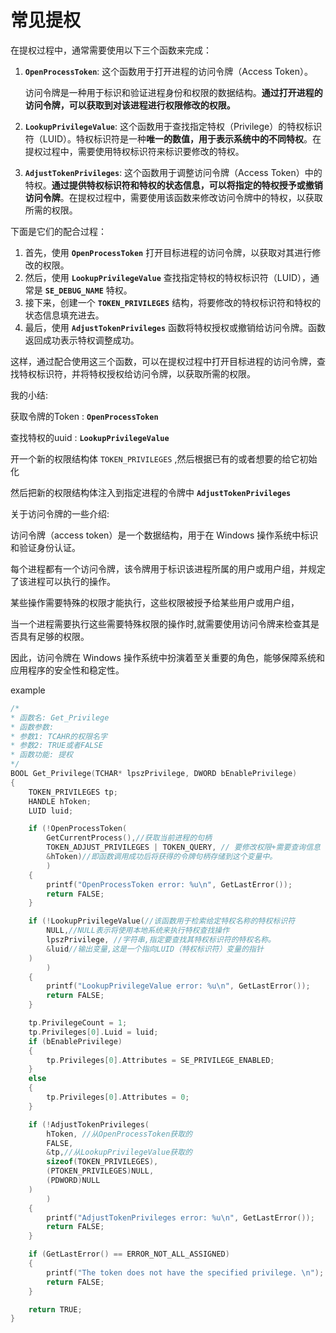 # 常见提权

在提权过程中，通常需要使用以下三个函数来完成：

1. **`OpenProcessToken`**: 这个函数用于打开进程的访问令牌（Access Token）。
   
    访问令牌是一种用于标识和验证进程身份和权限的数据结构。**通过打开进程的访问令牌，可以获取到对该进程进行权限修改的权限。**
    
2. **`LookupPrivilegeValue`**: 这个函数用于查找指定特权（Privilege）的特权标识符（LUID）。特权标识符是一种**唯一的数值，用于表示系统中的不同特权**。在提权过程中，需要使用特权标识符来标识要修改的特权。
3. **`AdjustTokenPrivileges`**: 这个函数用于调整访问令牌（Access Token）中的特权。**通过提供特权标识符和特权的状态信息，可以将指定的特权授予或撤销访问令牌**。在提权过程中，需要使用该函数来修改访问令牌中的特权，以获取所需的权限。

下面是它们的配合过程：

1. 首先，使用 **`OpenProcessToken`** 打开目标进程的访问令牌，以获取对其进行修改的权限。
2. 然后，使用 **`LookupPrivilegeValue`** 查找指定特权的特权标识符（LUID），通常是 **`SE_DEBUG_NAME`** 特权。
3. 接下来，创建一个 **`TOKEN_PRIVILEGES`** 结构，将要修改的特权标识符和特权的状态信息填充进去。
4. 最后，使用 **`AdjustTokenPrivileges`** 函数将特权授权或撤销给访问令牌。函数返回成功表示特权调整成功。

这样，通过配合使用这三个函数，可以在提权过程中打开目标进程的访问令牌，查找特权标识符，并将特权授权给访问令牌，以获取所需的权限。

我的小结:

获取令牌的Token : **`OpenProcessToken`** 

查找特权的uuid : **`LookupPrivilegeValue`**   

开一个新的权限结构体 `TOKEN_PRIVILEGES` ,然后根据已有的或者想要的给它初始化

然后把新的权限结构体注入到指定进程的令牌中 **`AdjustTokenPrivileges`**

关于访问令牌的一些介绍:

访问令牌（access token）是一个数据结构，用于在 Windows 操作系统中标识和验证身份认证。

每个进程都有一个访问令牌，该令牌用于标识该进程所属的用户或用户组，并规定了该进程可以执行的操作。

某些操作需要特殊的权限才能执行，这些权限被授予给某些用户或用户组，

当一个进程需要执行这些需要特殊权限的操作时,就需要使用访问令牌来检查其是否具有足够的权限。

因此，访问令牌在 Windows 操作系统中扮演着至关重要的角色，能够保障系统和应用程序的安全性和稳定性。

example

```c
/*
* 函数名: Get_Privilege
* 函数参数: 
* 参数1: TCAHR的权限名字
* 参数2: TRUE或者FALSE
* 函数功能: 提权
*/
BOOL Get_Privilege(TCHAR* lpszPrivilege, DWORD bEnablePrivilege)
{
    TOKEN_PRIVILEGES tp;
    HANDLE hToken;
    LUID luid;

    if (!OpenProcessToken(
        GetCurrentProcess(),//获取当前进程的句柄
        TOKEN_ADJUST_PRIVILEGES | TOKEN_QUERY, // 要修改权限+需要查询信息
        &hToken)//即函数调用成功后将获得的令牌句柄存储到这个变量中。
        )
    {
        printf("OpenProcessToken error: %u\n", GetLastError());
        return FALSE;
    }

    if (!LookupPrivilegeValue(//该函数用于检索给定特权名称的特权标识符
        NULL,//NULL表示将使用本地系统来执行特权查找操作
        lpszPrivilege, //字符串,指定要查找其特权标识符的特权名称。
        &luid//输出变量,这是一个指向LUID（特权标识符）变量的指针
    )
        )
    {
        printf("LookupPrivilegeValue error: %u\n", GetLastError());
        return FALSE;
    }

    tp.PrivilegeCount = 1;
    tp.Privileges[0].Luid = luid;
    if (bEnablePrivilege)
    {
        tp.Privileges[0].Attributes = SE_PRIVILEGE_ENABLED;
    }
    else
    {
        tp.Privileges[0].Attributes = 0;
    }

    if (!AdjustTokenPrivileges(
        hToken, //从OpenProcessToken获取的
        FALSE,
        &tp,//从LookupPrivilegeValue获取的
        sizeof(TOKEN_PRIVILEGES),
        (PTOKEN_PRIVILEGES)NULL,
        (PDWORD)NULL
    )
        )
    {
        printf("AdjustTokenPrivileges error: %u\n", GetLastError());
        return FALSE;
    }

    if (GetLastError() == ERROR_NOT_ALL_ASSIGNED)
    {
        printf("The token does not have the specified privilege. \n");
        return FALSE;
    }

    return TRUE;
}
```